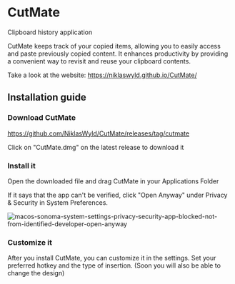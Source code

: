 # CutMate
Clipboard history application

CutMate keeps track of your copied items, allowing you to easily access and paste previously copied content. It enhances productivity by providing a convenient way to revisit and reuse your clipboard contents.

Take a look at the website:
<https://niklaswyld.github.io/CutMate/>

## Installation guide

### Download CutMate
<https://github.com/NiklasWyld/CutMate/releases/tag/cutmate>

Click on "CutMate.dmg" on the latest release to download it

### Install it
Open the downloaded file and drag CutMate in your Applications Folder

If it says that the app can't be verified, click "Open Anyway" under Privacy & Security in System Preferences.

![macos-sonoma-system-settings-privacy-security-app-blocked-not-from-identified-developer-open-anyway](https://github.com/NiklasWyld/CutMate/assets/84245129/e668a37e-4674-4e32-830f-29cff46340a9)

### Customize it
After you install CutMate, you can customize it in the settings. Set your preferred hotkey and the type of insertion. (Soon you will also be able to change the design)
